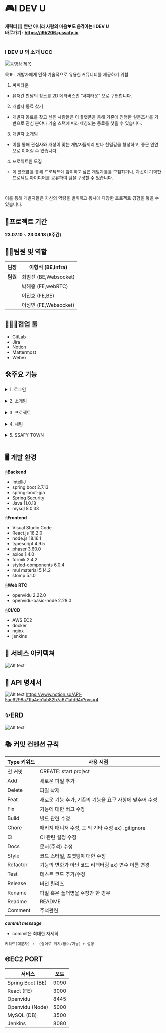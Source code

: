 # 🎮I DEV U
**캐릭터🧝‍♂️ 뿐만 아니라 사람의 마음❤️도 움직이는 I DEV U**<br>
**바로가기 : https://i9b206.p.ssafy.io**
<br><br>

### I DEV U 의 소개 UCC
[![동영상 제목](https://img.youtube.com/vi/t0qLK7M8DDA/0.jpg)](https://www.youtube.com/watch?v=t0qLK7M8DDA)


목표 : 개발자에게 인적·기술적으로 유용한 커뮤니티를 제공하기 위함

1. 싸피타운

 - 유저간 만남의 장소를 2D 메타버스인 “싸피타운” 으로 구현합니다. 

2. 개발자 동료 찾기

 - 개발자 동료를 찾고 싶은 사람들은 이 플랫폼을 통해 기존에 진행한 설문조사를 기반으로 관심 분야나 기술 스택에 따라 매칭되는 동료를 찾을 수 있습니다. 

3. 개발자 소개팅

 - 이를 통해 관심사와 개성이 맞는 개발자들끼리 만나 친밀감을 형성하고, 좋은 인연으로 이어질 수 있습니다.

4. 프로젝트원 모집

 - 이 플랫폼을 통해 프로젝트에 참여하고 싶은 개발자들을 모집하거나, 자신이 기획한 프로젝트 아이디어를 공유하여 팀을 구성할 수 있습니다.

 <br>

이를 통해 개발자들은 자신의 역량을 발휘하고 동시에 다양한 프로젝트 경험을 쌓을 수 있습니다.

## 📅프로젝트 기간

**23.07.10 ~ 23.08.18 (6주간)**

## 🧝‍♂️팀원 및 역할

| **팀장** | 이형석 (BE,Infra)   |
|----------|---------------------|
| **팀원** | 최범선 (BE,Websocket) |
|          | 박해종 (FE,webRTC)  |
|          | 이진호 (FE,BE)     |
|          | 이성민 (FE,Websocket) |

## 👨‍👩‍👧협업 툴

- GitLab
- Jira
- Notion
- Mattermost
- Webex



## 🛠️주요 기능

<details>
<summary>1. 로그인</summary>

![Alt text](readme사진/image-3.png)
![Alt text](readme사진/image-21.png)
![Alt text](readme사진/image-22.png)
</details></br>

<details>
<summary>2. 소개팅</summary>

![Alt text](readme사진/image-4.png)
![Alt text](readme사진/image-7.png)
![Alt text](readme사진/image-6.png)
</details></br>

<details>
<summary>3. 프로젝트</summary>
![Alt text](readme사진/image-8.png)
![Alt text](readme사진/image-9.png)
![Alt text](readme사진/image-10.png)
![Alt text](readme사진/image-11.png)
</details></br>

<details>
<summary>4. 채팅</summary>
![Alt text](readme사진/image-12.png)
![Alt text](readme사진/image-13.png)
![Alt text](readme사진/image-14.png)
</details></br>

<details>
<summary>5. SSAFY-TOWN</summary>
![Alt text](readme사진/image-15.png)
![Alt text](readme사진/image-20.png)
![Alt text](readme사진/image-16.png)
![Alt text](readme사진/image-17.png)
![Alt text](readme사진/image-18.png)
![Alt text](readme사진/image-19.png)
</details></br>

## 🖥️ 개발 환경

🖱**Backend**

- IntelliJ
- spring boot 2.7.13
- spring-boot-jpa
- Spring Security
- Java 11.0.18
- mysql 8.0.33

🖱**Frontend**

- Visual Studio Code
- React.js 18.2.0
- node.js 18.16.1
- typescript 4.9.5
- phaser 3.60.0
- axios 1.4.0
- formik 2.4.2
- styled-components 6.0.4
- mui material 5.14.2
- stomp 5.1.0

🖱**Web RTC**

- openvidu 2.22.0
- openvidu-basic-node 2.28.0

🖱**CI/CD**

- AWS EC2
- docker
- nginx
- jenkins

## 🔧 서비스 아키텍쳐

![Alt text](readme사진/image-23.png)

## 📑 API 명세서

![Alt text](readme사진/image-2.png)
https://www.notion.so/API-5ac6298a71fa4eb1ab82b7a671afd94d?pvs=4

## ✨ERD

![Alt text](readme사진/image.png)

## 📚 커밋 컨벤션 규칙

| Type 키워드 | 사용 시점 |
| --- | --- |
| 첫 커밋 | CREATE: start project |
| Add | 새로운 파일 추가 |
| Delete | 파일 삭제 |
| Feat | 새로운 기능 추가, 기존의 기능을 요구 사항에 맞추어 수정 |
| Fix | 기능에 대한 버그 수정 |
| Build | 빌드 관련 수정 |
| Chore | 패키지 매니저 수정, 그 외 기타 수정 ex) .gitignore |
| Ci | CI 관련 설정 수정 |
| Docs | 문서(주석) 수정 |
| Style | 코드 스타일, 포맷팅에 대한 수정 |
| Refactor | 기능의 변화가 아닌 코드 리팩터링 ex) 변수 이름 변경 |
| Test | 테스트 코드 추가/수정 |
| Release | 버전 릴리즈 |
| Rename | 파일 혹은 폴더명을 수정만 한 경우 |
| Readme | README |
| Comment | 주석관련 |

 ***commit message***
  - commit은 최대한 자세히

`키워드(대문자) :  (영어로 위치/함수/기능) + 설명`

## 🌐EC2 PORT

| 서비스               | 포트  |
|---------------------|-------|
| Spring Boot (BE)    | 9090  |
| React (FE)          | 3000  |
| Openvidu             | 8445  |
| Openvidu (Node)     | 5000  |
| MySQL (DB)          | 3500  |
| Jenkins             | 8080  |


